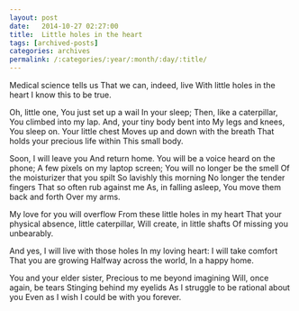 ```yaml
---
layout: post
date:	2014-10-27 02:27:00
title:  Little holes in the heart
tags: [archived-posts]
categories: archives
permalink: /:categories/:year/:month/:day/:title/
---
```

Medical science tells us
That we can, indeed, live
With little holes in the heart
I know this to be true.

Oh, little one,
You just set up a wail
In your sleep;
Then, like a caterpillar,
You climbed into my lap.
And, your tiny body bent into
My legs and knees,
You sleep on.
Your little chest
Moves up and down with the  breath
That holds your precious life within 
This small body.

Soon, I will leave you
And return home.
You will be a voice heard on the phone;
A few pixels on my laptop screen;
You will no longer be the smell 
Of the moisturizer that you spilt
So lavishly this morning
No longer the tender fingers
That so often rub against me
As, in falling asleep,
You move them back and forth
Over my arms.

My love for you will overflow
From these little holes in my heart
That your physical absence, little caterpillar,
Will create, in little shafts
Of missing you unbearably.

And yes, I will live with those holes
In my loving heart:
I will take comfort 
That you are growing
Halfway across the world,
In a happy home.


You and your elder sister,
Precious to me beyond imagining
Will, once again, be tears
Stinging behind my eyelids
As I struggle to be rational about you
Even as I wish I could be with you forever.

